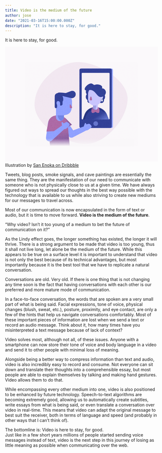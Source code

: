 ```yaml
---
title: Video is the medium of the future
author: jose
date: "2021-03-16T15:00:00.000Z"
description: "It is here to stay, for good."
---
```


It is here to stay, for good.

![Video chat](./video-chat.webp)
Illustration by [San Enoka on Dribbble](https://dribbble.com/shots/6970197-One-on-one-video-chat-illustration)

Tweets, blog posts, smoke signals, and cave paintings are essentially the same thing. They are the manifestation of our need to communicate with someone who is not physically close to us at a given time. We have always figured out ways to spread our thoughts in the best way possible with the technology that is available to us while also striving to create new mediums for our messages to travel across.

Most of our communication is now encapsulated in the form of text or audio, but it is time to move forward. **Video is the medium of the future**.

“Why video? Isn’t it too young of a medium to bet the future of communication on it?”

As the Lindy effect goes, the longer something has existed, the longer it will thrive. There is a strong argument to be made that video is too young, thus it shall not live long, let alone be the medium of the future. While this appears to be true on a surface level it is important to understand that video is not only the best because of its technical advantages, but most importantly because it is the best tool that we have to replicate a natural conversation.

Conversations are old. Very old. If there is one thing that is not changing any time soon is the fact that having conversations with each other is our preferred and more mature mode of communication.

In a face-to-face conversation, the words that are spoken are a very small part of what is being said. Facial expressions, tone of voice, physical changes (blush, sweat, etc.), posture, proximity, and eye contact, are only a few of the hints that help us navigate conversations comfortably. Most of these important pieces of information are lost when we send a text or record an audio message. Think about it, how many times have you misinterpreted a text message because of lack of context?

Video solves most, although not all, of these issues. Anyone with a smartphone can now store their tone of voice and body language in a video and send it to other people with minimal loss of meaning.

Alongside being a better way to compress information than text and audio, video is also incredibly easy to record and consume. Not everyone can sit down and translate their thoughts into a comprehensible essay, but most people are able to explain themselves by talking and making hand gestures. Video allows them to do that.

While encompassing every other medium into one, video is also positioned to be enhanced by future technology. Speech-to-text algorithms are becoming extremely good, allowing us to automatically create subtitles, write essays from what is being said, or even translate a conversation over video in real-time. This means that video can adapt the original message to best suit the receiver, both in terms of language and speed (and probably in other ways that I can’t think of).

The bottomline is: Video is here to stay, for good.  
Just like in a few short years millions of people started sending voice messages instead of text, video is the next step in this journey of losing as little meaning as possible when communicating over the web.
